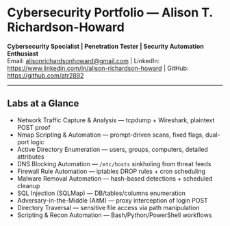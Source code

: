 # Cybersecurity Portfolio — Alison T. Richardson-Howard

**Cybersecurity Specialist | Penetration Tester | Security Automation Enthusiast**  
Email: alisonrichardsonhoward@gmail.com | LinkedIn: https://www.linkedin.com/in/alison-richardson-howard | GitHub: https://github.com/atr2892

---

## Labs at a Glance
- Network Traffic Capture & Analysis — tcpdump + Wireshark, plaintext POST proof
- Nmap Scripting & Automation — prompt-driven scans, fixed flags, dual-port logic
- Active Directory Enumeration — users, groups, computers, detailed attributes
- DNS Blocking Automation — `/etc/hosts` sinkholing from threat feeds
- Firewall Rule Automation — iptables DROP rules + cron scheduling
- Malware Removal Automation — hash-based detections + scheduled cleanup
- SQL Injection (SQLMap) — DB/tables/columns enumeration
- Adversary-in-the-Middle (AitM) — proxy interception of login POST
- Directory Traversal — sensitive file access via path manipulation
- Scripting & Recon Automation — Bash/Python/PowerShell workflows
